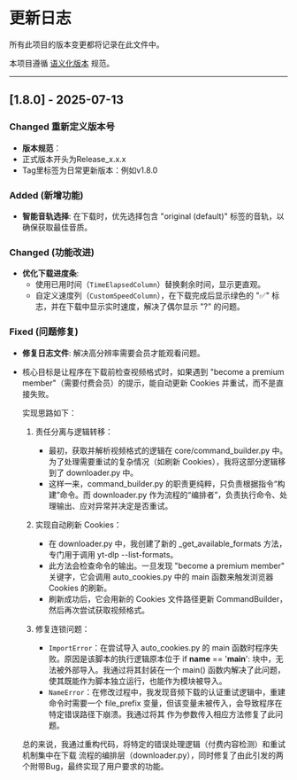 # 更新日志

所有此项目的版本变更都将记录在此文件中。

本项目遵循 [语义化版本](https://semver.org/lang/zh-CN/) 规范。


---

## [1.8.0] - 2025-07-13

### Changed 重新定义版本号

- **版本规范**：
- 正式版本开头为Release_x.x.x
- Tag里标签为日常更新版本：例如v1.8.0

### Added (新增功能)

- **智能音轨选择**: 在下载时，优先选择包含 "original (default)" 标签的音轨，以确保获取最佳音质。

### Changed (功能改进)

- **优化下载进度条**:
  - 使用已用时间（`TimeElapsedColumn`）替换剩余时间，显示更直观。
  - 自定义速度列（`CustomSpeedColumn`），在下载完成后显示绿色的 "✅" 标志，并在下载中显示实时速度，解决了偶尔显示 "?" 的问题。

### Fixed (问题修复)

- **修复日志文件**: 解决高分辨率需要会员才能观看问题。
- 核心目标是让程序在下载前检查视频格式时，如果遇到 "become a premium
  member"（需要付费会员）的提示，能自动更新 Cookies 并重试，而不是直接失败。

  实现思路如下：

   1. 责任分离与逻辑转移：
       * 最初，获取并解析视频格式的逻辑在 core/command_builder.py
         中。为了处理需要重试的复杂情况（如刷新 Cookies），我将这部分逻辑移到了
         downloader.py 中。
       * 这样一来，command_builder.py 的职责更纯粹，只负责根据指令“构建”命令。而
         downloader.py
         作为流程的“编排者”，负责执行命令、处理输出、应对异常并决定是否重试。

   2. 实现自动刷新 Cookies：
       * 在 downloader.py 中，我创建了新的 _get_available_formats 方法，专门用于调用
         yt-dlp --list-formats。
       * 此方法会检查命令的输出。一旦发现 "become a premium member" 关键字，它会调用
         auto_cookies.py 中的 main 函数来触发浏览器 Cookies 的刷新。
       * 刷新成功后，它会用新的 Cookies 文件路径更新
         CommandBuilder，然后再次尝试获取视频格式。

   3. 修复连锁问题：
       * `ImportError`：在尝试导入 auto_cookies.py 的 main
         函数时程序失败。原因是该脚本的执行逻辑原本位于 if __name__ == '__main__':
         块中，无法被外部导入。我通过将其封装在一个 main()
         函数内解决了此问题，使其既能作为脚本独立运行，也能作为模块被导入。
       * `NameError`：在修改过程中，我发现音频下载的认证重试逻辑中，重建命令时需要一个
         file_prefix 变量，但该变量未被传入，会导致程序在特定错误路径下崩溃。我通过将其
         作为参数传入相应方法修复了此问题。

  总的来说，我通过重构代码，将特定的错误处理逻辑（付费内容检测）和重试机制集中在下载
  流程的编排层（downloader.py），同时修复了由此引发的两个附带Bug，最终实现了用户要求的功能。